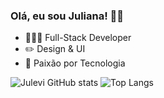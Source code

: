 ### Olá, eu sou Juliana! 👋🏽
- 🧑🏽‍💻 Full-Stack Developer
- ✏️ Design & UI
- 💜 Paixão por Tecnologia

![Julevi GitHub stats](https://github-readme-stats.vercel.app/api?username=julevi&show_icons=true)
![Top Langs](https://github-readme-stats.vercel.app/api/top-langs/?username=julevi)



